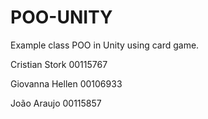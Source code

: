 # POO-UNITY
Example class POO in Unity using card game.

Cristian Stork
00115767

Giovanna Hellen
00106933

João Araujo
00115857